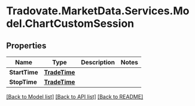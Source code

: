 # Tradovate.MarketData.Services.Model.ChartCustomSession
## Properties

Name | Type | Description | Notes
------------ | ------------- | ------------- | -------------
**StartTime** | [**TradeTime**](TradeTime.md) |  | 
**StopTime** | [**TradeTime**](TradeTime.md) |  | 

[[Back to Model list]](../README.md#documentation-for-models) [[Back to API list]](../README.md#documentation-for-api-endpoints) [[Back to README]](../README.md)

